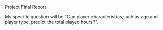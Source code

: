 Project Final Report


My specific question will be "Can player characteristics,such as age and player type, predict the total played hours?".
